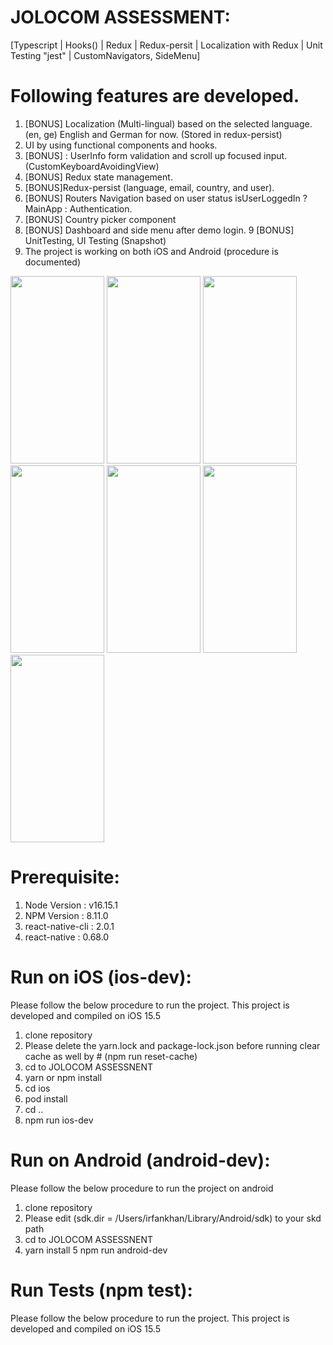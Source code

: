 # JOLOCOM ASSESSMENT: 
[Typescript | Hooks() | Redux | Redux-persit | Localization with Redux | Unit Testing "jest" | CustomNavigators, SideMenu]

# Following features are developed.

1) [BONUS] Localization (Multi-lingual) based on the selected language. (en, ge) English and German for now. (Stored in redux-persist)
2) UI by using functional components and hooks.
3) [BONUS] : UserInfo form validation and scroll up focused input. (CustomKeyboardAvoidingView)
4) [BONUS] Redux state management.
5) [BONUS]Redux-persist (language, email, country, and user).
6) [BONUS] Routers Navigation based on user status isUserLoggedIn ? MainApp : Authentication.
7) [BONUS] Country picker component
8) [BONUS] Dashboard and side menu after demo login.
9 [BONUS] UnitTesting, UI Testing (Snapshot)
10) The project is working on both iOS and Android (procedure is documented)

<div>

<img src="https://user-images.githubusercontent.com/46451157/189531057-4b6fe26f-0311-4490-aa76-5618825f89d6.png" width="150" height="300"/>
<img src="https://user-images.githubusercontent.com/46451157/189531060-2685ea0d-beac-48d4-805f-7d813b3d27ac.png" width="150" height="300"/>
<img src="https://user-images.githubusercontent.com/46451157/189531062-e6695d8e-2808-4f3b-a21f-1c786ef0b26f.png" width="150" height="300"/>
<img src="https://user-images.githubusercontent.com/46451157/189531063-7952b5e8-3f57-4914-ab1b-79ba3a030048.png" width="150" height="300"/>
<img src="https://user-images.githubusercontent.com/46451157/189531064-34c68a95-d53c-4584-9886-1e51654cba3d.png" width="150" height="300"/>

<img src="https://user-images.githubusercontent.com/46451157/174150111-e4aa49e4-978c-4046-abbf-b3239db79379.png" width="150" height="300"/>
<img src="https://user-images.githubusercontent.com/46451157/174150131-04f59b3a-04fd-4b10-ade6-a15146bc4e4b.png" width="150" height="300"/>
</dive>


# Prerequisite: 
1) Node Version : v16.15.1
2) NPM Version : 8.11.0
3) react-native-cli : 2.0.1
4) react-native : 0.68.0

# Run on iOS (ios-dev): 
Please follow the below procedure to run the project. 
This project is developed and compiled on iOS 15.5

1) clone repository
2) Please delete the yarn.lock and package-lock.json before running clear cache as well by # (npm run reset-cache)
3) cd to JOLOCOM ASSESSNENT
4) yarn or npm install
5) cd ios
6) pod install
7) cd ..
8) npm run ios-dev

# Run on Android (android-dev):
Please follow the below procedure to run the project on android

1) clone repository
2) Please edit (sdk.dir = /Users/irfankhan/Library/Android/sdk) to your skd path
3) cd to JOLOCOM ASSESSNENT
4) yarn install
5 npm run android-dev

# Run Tests (npm test): 
Please follow the below procedure to run the project. 
This project is developed and compiled on iOS 15.5






